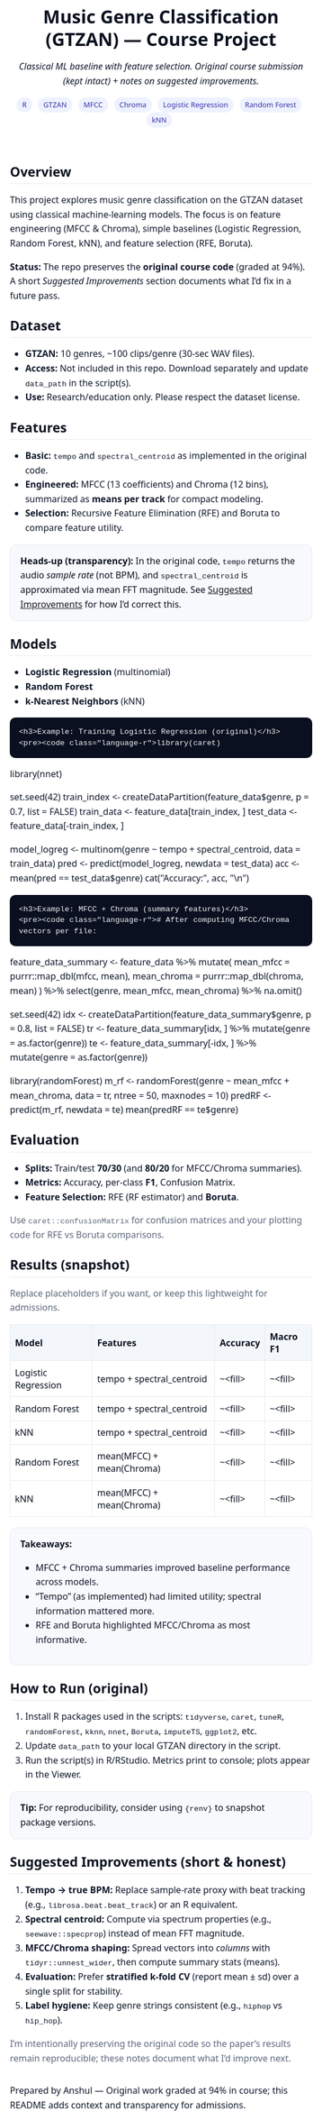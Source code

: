 <!DOCTYPE html>
<html lang="en">
<head>
<meta charset="utf-8" />
<meta name="viewport" content="width=device-width,initial-scale=1" />
<title>Music Genre Classification (GTZAN) — Course Project</title>
<style>
  :root { --fg:#0b1220; --muted:#5b687a; --bg:#ffffff; --card:#f7f9fc; --accent:#3b82f6; }
  html,body { margin:0; padding:0; background:var(--bg); color:var(--fg); font:16px/1.6 system-ui, -apple-system, Segoe UI, Roboto, Inter, Arial, "Noto Sans"; }
  .wrap { max-width: 900px; margin: 2.5rem auto; padding: 0 1.2rem; }
  h1,h2,h3 { line-height:1.25; margin: 1.6rem 0 .8rem; }
  h1 { font-size:2rem; }
  h2 { font-size:1.45rem; border-bottom:1px solid #e6ebf2; padding-bottom:.4rem; }
  h3 { font-size:1.1rem; }
  p, li { color:#0f172a; }
  .muted { color:var(--muted); }
  .pill { display:inline-block; padding:.2rem .6rem; border-radius:999px; background:#eef2ff; color:#3730a3; font-size:.8rem; margin-right:.4rem; }
  .card { background:var(--card); border:1px solid #e6ebf2; border-radius:12px; padding:1rem 1.1rem; margin:1rem 0; }
  pre { background:#0b1020; color:#f1f5f9; padding:1rem; border-radius:10px; overflow:auto; line-height:1.45; }
  code { font-family: ui-monospace, SFMono-Regular, Menlo, Consolas, "Liberation Mono", monospace; }
  table { width:100%; border-collapse: collapse; margin: .6rem 0 1.2rem; }
  th, td { border:1px solid #e6ebf2; padding:.6rem .5rem; text-align:left; }
  th { background:#f3f6fb; }
</style>
</head>
<body>
<main class="wrap">
  <header>
    <h1>Music Genre Classification (GTZAN) — Course Project</h1>
    <p><em>Classical ML baseline with feature selection. Original course submission (kept intact) + notes on suggested improvements.</em></p>
    <div>
      <span class="pill">R</span>
      <span class="pill">GTZAN</span>
      <span class="pill">MFCC</span>
      <span class="pill">Chroma</span>
      <span class="pill">Logistic Regression</span>
      <span class="pill">Random Forest</span>
      <span class="pill">kNN</span>
    </div>
  </header>

  <section>
    <h2>Overview</h2>
    <p>
      This project explores music genre classification on the GTZAN dataset using classical machine-learning models.
      The focus is on feature engineering (MFCC &amp; Chroma), simple baselines (Logistic Regression, Random Forest, kNN),
      and feature selection (RFE, Boruta).
    </p>
    <p><strong>Status:</strong> The repo preserves the <strong>original course code</strong> (graded at 94%). A short <em>Suggested Improvements</em> section documents what I’d fix in a future pass.</p>
  </section>

  <section>
    <h2>Dataset</h2>
    <ul>
      <li><strong>GTZAN:</strong> 10 genres, ~100 clips/genre (30-sec WAV files).</li>
      <li><strong>Access:</strong> Not included in this repo. Download separately and update <code>data_path</code> in the script(s).</li>
      <li><strong>Use:</strong> Research/education only. Please respect the dataset license.</li>
    </ul>
  </section>

  <section>
    <h2>Features</h2>
    <ul>
      <li><strong>Basic:</strong> <code>tempo</code> and <code>spectral_centroid</code> as implemented in the original code.</li>
      <li><strong>Engineered:</strong> MFCC (13 coefficients) and Chroma (12 bins), summarized as <strong>means per track</strong> for compact modeling.</li>
      <li><strong>Selection:</strong> Recursive Feature Elimination (RFE) and Boruta to compare feature utility.</li>
    </ul>
    <div class="card">
      <strong>Heads-up (transparency):</strong> In the original code, <code>tempo</code> returns the audio <em>sample rate</em> (not BPM), and <code>spectral_centroid</code> is approximated via mean FFT magnitude.
      See <a href="#suggested-improvements">Suggested Improvements</a> for how I’d correct this.
    </div>
  </section>

  <section>
    <h2>Models</h2>
    <ul>
      <li><strong>Logistic Regression</strong> (multinomial)</li>
      <li><strong>Random Forest</strong></li>
      <li><strong>k-Nearest Neighbors</strong> (kNN)</li>
    </ul>

    <h3>Example: Training Logistic Regression (original)</h3>
    <pre><code class="language-r">library(caret)
library(nnet)

set.seed(42)
train_index &lt;- createDataPartition(feature_data$genre, p = 0.7, list = FALSE)
train_data  &lt;- feature_data[train_index, ]
test_data   &lt;- feature_data[-train_index, ]

model_logreg &lt;- multinom(genre ~ tempo + spectral_centroid, data = train_data)
pred &lt;- predict(model_logreg, newdata = test_data)
acc  &lt;- mean(pred == test_data$genre)
cat("Accuracy:", acc, "\n")</code></pre>

    <h3>Example: MFCC + Chroma (summary features)</h3>
    <pre><code class="language-r"># After computing MFCC/Chroma vectors per file:
feature_data_summary &lt;- feature_data %&gt;%
  mutate(
    mean_mfcc   = purrr::map_dbl(mfcc, mean),
    mean_chroma = purrr::map_dbl(chroma, mean)
  ) %&gt;%
  select(genre, mean_mfcc, mean_chroma) %&gt;%
  na.omit()

set.seed(42)
idx &lt;- createDataPartition(feature_data_summary$genre, p = 0.8, list = FALSE)
tr  &lt;- feature_data_summary[idx,  ] %&gt;% mutate(genre = as.factor(genre))
te  &lt;- feature_data_summary[-idx, ] %&gt;% mutate(genre = as.factor(genre))

library(randomForest)
m_rf   &lt;- randomForest(genre ~ mean_mfcc + mean_chroma, data = tr, ntree = 50, maxnodes = 10)
predRF &lt;- predict(m_rf, newdata = te)
mean(predRF == te$genre)</code></pre>
  </section>

  <section>
    <h2>Evaluation</h2>
    <ul>
      <li><strong>Splits:</strong> Train/test <strong>70/30</strong> (and <strong>80/20</strong> for MFCC/Chroma summaries).</li>
      <li><strong>Metrics:</strong> Accuracy, per-class <strong>F1</strong>, Confusion Matrix.</li>
      <li><strong>Feature Selection:</strong> RFE (RF estimator) and <strong>Boruta</strong>.</li>
    </ul>
    <p class="muted">Use <code>caret::confusionMatrix</code> for confusion matrices and your plotting code for RFE vs Boruta comparisons.</p>
  </section>

  <section>
    <h2>Results (snapshot)</h2>
    <p class="muted">Replace placeholders if you want, or keep this lightweight for admissions.</p>
    <table>
      <thead>
        <tr><th>Model</th><th>Features</th><th>Accuracy</th><th>Macro F1</th></tr>
      </thead>
      <tbody>
        <tr><td>Logistic Regression</td><td>tempo + spectral_centroid</td><td>~&lt;fill&gt;</td><td>~&lt;fill&gt;</td></tr>
        <tr><td>Random Forest</td><td>tempo + spectral_centroid</td><td>~&lt;fill&gt;</td><td>~&lt;fill&gt;</td></tr>
        <tr><td>kNN</td><td>tempo + spectral_centroid</td><td>~&lt;fill&gt;</td><td>~&lt;fill&gt;</td></tr>
        <tr><td>Random Forest</td><td>mean(MFCC) + mean(Chroma)</td><td>~&lt;fill&gt;</td><td>~&lt;fill&gt;</td></tr>
        <tr><td>kNN</td><td>mean(MFCC) + mean(Chroma)</td><td>~&lt;fill&gt;</td><td>~&lt;fill&gt;</td></tr>
      </tbody>
    </table>
    <div class="card">
      <strong>Takeaways:</strong>
      <ul>
        <li>MFCC + Chroma summaries improved baseline performance across models.</li>
        <li>“Tempo” (as implemented) had limited utility; spectral information mattered more.</li>
        <li>RFE and Boruta highlighted MFCC/Chroma as most informative.</li>
      </ul>
    </div>
  </section>

  <section>
    <h2>How to Run (original)</h2>
    <ol>
      <li>Install R packages used in the scripts:
        <code>tidyverse</code>, <code>caret</code>, <code>tuneR</code>, <code>randomForest</code>, <code>kknn</code>, <code>nnet</code>, <code>Boruta</code>, <code>imputeTS</code>, <code>ggplot2</code>, etc.</li>
      <li>Update <code>data_path</code> to your local GTZAN directory in the script.</li>
      <li>Run the script(s) in R/RStudio. Metrics print to console; plots appear in the Viewer.</li>
    </ol>
    <div class="card">
      <strong>Tip:</strong> For reproducibility, consider using <code>{renv}</code> to snapshot package versions.
    </div>
  </section>

  <section id="suggested-improvements">
    <h2>Suggested Improvements (short &amp; honest)</h2>
    <ol>
      <li><strong>Tempo → true BPM:</strong> Replace sample-rate proxy with beat tracking (e.g., <code>librosa.beat.beat_track</code>) or an R equivalent.</li>
      <li><strong>Spectral centroid:</strong> Compute via spectrum properties (e.g., <code>seewave::specprop</code>) instead of mean FFT magnitude.</li>
      <li><strong>MFCC/Chroma shaping:</strong> Spread vectors into <em>columns</em> with <code>tidyr::unnest_wider</code>, then compute summary stats (means).</li>
      <li><strong>Evaluation:</strong> Prefer <strong>stratified k-fold CV</strong> (report mean ± sd) over a single split for stability.</li>
      <li><strong>Label hygiene:</strong> Keep genre strings consistent (e.g., <code>hiphop</code> vs <code>hip_hop</code>).</li>
    </ol>
    <p class="muted">I’m intentionally preserving the original code so the paper’s results remain reproducible; these notes document what I’d improve next.</p>
  </section>

  <footer style="margin:2rem 0 3rem; color:#6b7280;">
    <p>Prepared by Anshul — Original work graded at 94% in course; this README adds context and transparency for admissions.</p>
  </footer>
</main>
</body>
</html>
